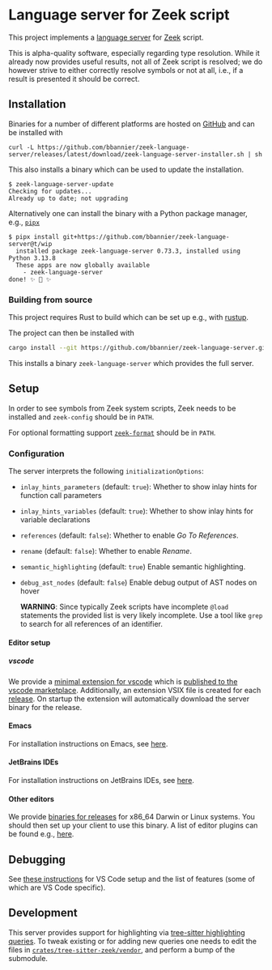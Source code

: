 # Language server for Zeek script

This project implements a
[language server](https://microsoft.github.io/language-server-protocol/)
for [Zeek](https://zeek.org/) script.

This is alpha-quality software, especially regarding type resolution. While it
already now provides useful results, not all of Zeek script is resolved; we do
however strive to either correctly resolve symbols or not at all, i.e., if a
result is presented it should be correct.

## Installation

Binaries for a number of different platforms are hosted on
[GitHub](https://github.com/bbannier/zeek-language-server/releases/latest) and
can be installed with

```console
curl -L https://github.com/bbannier/zeek-language-server/releases/latest/download/zeek-language-server-installer.sh | sh
```

This also installs a binary which can be used to update the installation.

```console
$ zeek-language-server-update
Checking for updates...
Already up to date; not upgrading
```

Alternatively one can install the binary with a Python package manager, e.g.,
[`pipx`](https://pipx.pypa.io/)

```console
$ pipx install git+https://github.com/bbannier/zeek-language-server@t/wip
  installed package zeek-language-server 0.73.3, installed using Python 3.13.8
  These apps are now globally available
    - zeek-language-server
done! ✨ 🌟 ✨
```

### Building from source

This project requires Rust to build which can be set up e.g., with
[rustup](https://rustup.rs).

The project can then be installed with

```sh
cargo install --git https://github.com/bbannier/zeek-language-server.git
```

This installs a binary `zeek-language-server` which provides the full server.

## Setup

In order to see symbols from Zeek system scripts, Zeek needs to be installed
and `zeek-config` should be in `PATH`.

For optional formatting support
[`zeek-format`](https://github.com/zeek/zeekscript/) should be in `PATH`.

### Configuration

The server interprets the following `initializationOptions`:

- `inlay_hints_parameters` (default: `true`):
  Whether to show inlay hints for function call parameters
- `inlay_hints_variables` (default: `true`):
  Whether to show inlay hints for variable declarations
- `references` (default: `false`):
  Whether to enable _Go To References_.
- `rename` (default: `false`):
  Whether to enable _Rename_.
- `semantic_highlighting` (default: `true`)
  Enable semantic highlighting.

- `debug_ast_nodes` (default: `false`)
  Enable debug output of AST nodes on hover

  **WARNING**: Since typically Zeek scripts have incomplete `@load` statements
  the provided list is very likely incomplete. Use a tool like `grep` to search
  for all references of an identifier.

#### Editor setup

##### vscode

We provide a [minimal extension for
vscode](https://github.com/bbannier/zeek-language-server/tree/main/vscode)
which is [published to the vscode
marketplace](https://marketplace.visualstudio.com/items?itemName=bbannier.zeek-language-server).
Additionally, an extension VSIX file is created for each
[release](https://github.com/bbannier/zeek-language-server/releases). On
startup the extension will automatically download the server binary for the
release.

#### Emacs

For installation instructions on Emacs, see
[here](README.emacs.md).

#### JetBrains IDEs

For installation instructions on JetBrains IDEs, see
[here](README.intellij.md).

#### Other editors

We provide [binaries for
releases](https://github.com/bbannier/zeek-language-server/releases) for x86_64
Darwin or Linux systems. You should then set up your client to use this binary.
A list of editor plugins can be found e.g.,
[here](https://langserver.org/#implementations-client).

## Debugging

See [these instructions](./DEBUGGING.md) for VS Code setup and the list of
features (some of which are VS Code specific).

## Development

This server provides support for highlighting via [tree-sitter highlighting
queries](https://tree-sitter.github.io/tree-sitter/syntax-highlighting). To
tweak existing or for adding new queries one needs to edit the files in
[`crates/tree-sitter-zeek/vendor`](https://github.com/bbannier/zeek-language-server/tree/main/crates/tree-sitter-zeek/vendor),
and perform a bump of the submodule.
